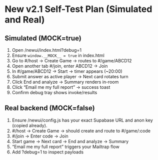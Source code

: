 # New v2.1 Self-Test Plan (Simulated and Real)

## Simulated (MOCK=true)
1. Open /newui/index.html?debug=1
2. Ensure `window.__MOCK__ = true` in index.html
3. Go to #/host → Create Game → routes to #/game/ABCD12
4. Open another tab #/join, enter ABCD12 → Join
5. In #/game/ABCD12 → Start → timer appears (~20:00)
6. Submit answer as active player → Next card rotates turn
7. Click End and analyze → Summary renders in-room
8. Click “Email me my full report” → success toast
9. Confirm debug tray shows invoke/results

## Real backend (MOCK=false)
1. Ensure /newui/config.js has your exact Supabase URL and anon key (copied already).
2. #/host → Create Game → should create and route to #/game/:code
3. #/join → Enter code → Join
4. Start game → Next card → End and analyze → Summary
5. “Email me my full report” triggers your Mailtrap flow
6. Add ?debug=1 to inspect payloads
